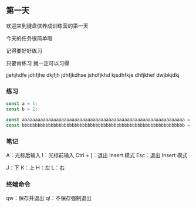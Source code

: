 ## 第一天

欢迎来到键盘侠养成训练营的第一天

今天的任务很简单哦

记得要好好练习

只要肯练习 就一定可以习得

jjehjhdfe
jdhfjhe
dkjfjh jdhfjkdhse jshdfjkhd
kjsdhfkje
dhfjkhef
dwjbkjdkj

### 练习

```js
const a = 1;
const b = 2;

const aaaaaaaaaaaaaaaaaaaaaaaaaaaaaaaaaaaaaaaaaaaaaaaaaaaaaaaaaaaaaa = 111111111111111111111111111111111111111111111111111111111111;
const bbbbbbbbbbbbbbbbbbbbbbbbbbbbbbbbbbbbbbbbbbbbbbbbbbbbbbbbbbbbbb = 222222222222222222222222222222222222222222222222222222222222;
```

### 笔记

A：光标后输入
I：光标前输入
Ctrl + [：退出 Insert 模式
Esc：退出 Insert 模式

J：下
K：上
H：左
L：右

### 终端命令

qw：保存并退出
q!：不保存强制退出
